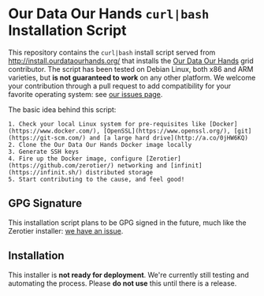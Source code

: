 # Our Data Our Hands `curl|bash` Installation Script
This repository contains the `curl|bash` install script served from http://install.ourdataourhands.org/ that installs the [Our Data Our Hands](http://ourdataourhands.org) grid contributor. The script has been tested on Debian Linux, both x86 and ARM varieties, but **is not guaranteed to work** on any other platform. We welcome your contribution through a pull request to add compatibility for your favorite operating system: see [our issues page](https://github.com/ourdataourhands/install.ourdataourhands.org/issues).

The basic idea behind this script:

    1. Check your local Linux system for pre-requisites like [Docker](https://www.docker.com/), [OpenSSL](https://www.openssl.org/), [git](https://git-scm.com/) and [a large hard drive](http://a.co/0jHW6KQ)
    2. Clone the Our Data Our Hands Docker image locally
    3. Generate SSH keys
    4. Fire up the Docker image, configure [Zerotier](https://github.com/zerotier/) networking and [infinit](https://infinit.sh/) distributed storage
    5. Start contributing to the cause, and feel good!

## GPG Signature
This installation script plans to be GPG signed in the future, much like the Zerotier installer: [we have an issue](https://github.com/ourdataourhands/install.ourdataourhands.org/issues/2).

## Installation
This installer is **not ready for deployment**. We're currently still testing and automating the process. Please **do not use** this until there is a release.